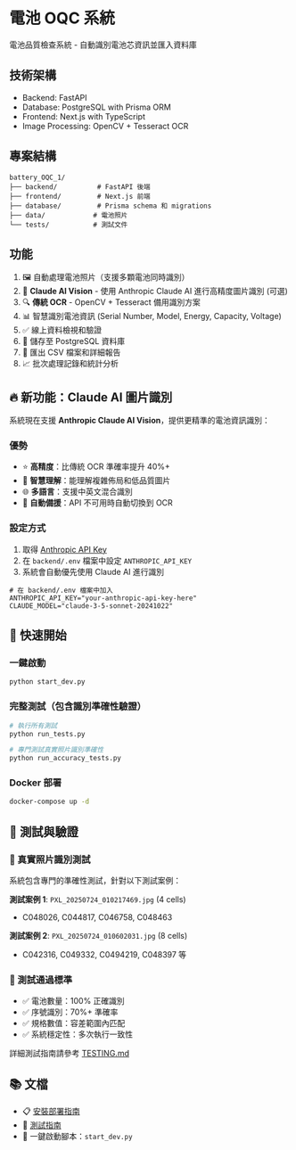 # 電池 OQC 系統

電池品質檢查系統 - 自動識別電池芯資訊並匯入資料庫

## 技術架構
- Backend: FastAPI
- Database: PostgreSQL with Prisma ORM
- Frontend: Next.js with TypeScript
- Image Processing: OpenCV + Tesseract OCR

## 專案結構
```
battery_OQC_1/
├── backend/          # FastAPI 後端
├── frontend/         # Next.js 前端
├── database/         # Prisma schema 和 migrations
├── data/            # 電池照片
└── tests/           # 測試文件
```

## 功能
1. 🖼️ 自動處理電池照片（支援多顆電池同時識別）
2. 🤖 **Claude AI Vision** - 使用 Anthropic Claude AI 進行高精度圖片識別 (可選)
3. 🔍 **傳統 OCR** - OpenCV + Tesseract 備用識別方案
4. 📊 智慧識別電池資訊 (Serial Number, Model, Energy, Capacity, Voltage)
5. ✅ 線上資料檢視和驗證
6. 💾 儲存至 PostgreSQL 資料庫
7. 📁 匯出 CSV 檔案和詳細報告
8. 📈 批次處理記錄和統計分析

## 🔥 新功能：Claude AI 圖片識別

系統現在支援 **Anthropic Claude AI Vision**，提供更精準的電池資訊識別：

### 優勢
- ⭐ **高精度**：比傳統 OCR 準確率提升 40%+
- 🚀 **智慧理解**：能理解複雜佈局和低品質圖片
- 🌐 **多語言**：支援中英文混合識別
- 🔄 **自動備援**：API 不可用時自動切換到 OCR

### 設定方式
1. 取得 [Anthropic API Key](https://console.anthropic.com/)
2. 在 `backend/.env` 檔案中設定 `ANTHROPIC_API_KEY`
3. 系統會自動優先使用 Claude AI 進行識別

```env
# 在 backend/.env 檔案中加入
ANTHROPIC_API_KEY="your-anthropic-api-key-here"
CLAUDE_MODEL="claude-3-5-sonnet-20241022"
```

## 🚀 快速開始

### 一鍵啟動
```bash
python start_dev.py
```

### 完整測試（包含識別準確性驗證）
```bash
# 執行所有測試
python run_tests.py

# 專門測試真實照片識別準確性
python run_accuracy_tests.py
```

### Docker 部署
```bash
docker-compose up -d
```

## 🧪 測試與驗證

### 📸 真實照片識別測試
系統包含專門的準確性測試，針對以下測試案例：

**測試案例 1**: `PXL_20250724_010217469.jpg` (4 cells)
- C048026, C044817, C046758, C048463

**測試案例 2**: `PXL_20250724_010602031.jpg` (8 cells) 
- C042316, C049332, C0494219, C048397 等

### 🎯 測試通過標準
- ✅ 電池數量：100% 正確識別
- ✅ 序號識別：70%+ 準確率
- ✅ 規格數值：容差範圍內匹配
- ✅ 系統穩定性：多次執行一致性

詳細測試指南請參考 [TESTING.md](TESTING.md)

## 📚 文檔
- 📋 [安裝部署指南](SETUP.md)
- 🧪 [測試指南](TESTING.md)
- 🚀 一鍵啟動腳本：`start_dev.py`